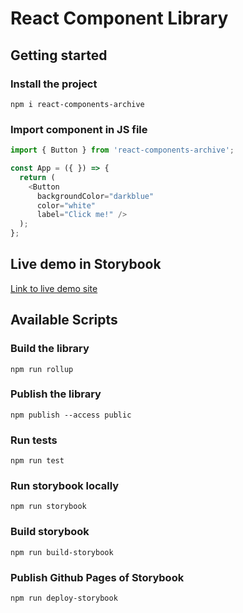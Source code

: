 # React Component Library

## Getting started

### Install the project

```
npm i react-components-archive
```

### Import component in JS file
```js
import { Button } from 'react-components-archive';

const App = ({ }) => {
  return (
    <Button
      backgroundColor="darkblue"
      color="white"
      label="Click me!" />
  );
};

```

## Live demo in Storybook
[Link to live demo site](https://filiphuhta.github.io/react-component-library/)
## Available Scripts
### Build the library

```
npm run rollup
```

### Publish the library

```
npm publish --access public
```

### Run tests

```
npm run test
```

### Run storybook locally

```
npm run storybook
```

### Build storybook

```
npm run build-storybook
```
### Publish Github Pages of Storybook

```
npm run deploy-storybook
```


